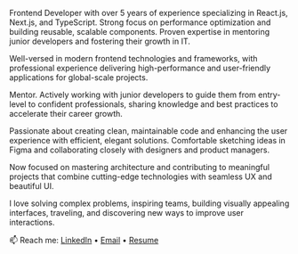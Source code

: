 Frontend Developer with over 5 years of experience specializing in React.js, Next.js, and TypeScript. Strong focus on performance optimization and building reusable, scalable components. Proven expertise in mentoring junior developers and fostering their growth in IT.

Well-versed in modern frontend technologies and frameworks, with professional experience delivering high-performance and user-friendly applications for global-scale projects.

Mentor. Actively working with junior developers to guide them from entry-level to confident professionals, sharing knowledge and best practices to accelerate their career growth.

Passionate about creating clean, maintainable code and enhancing the user experience with efficient, elegant solutions. Comfortable sketching ideas in Figma and collaborating closely with designers and product managers.

Now focused on mastering architecture and contributing to meaningful projects that combine cutting-edge technologies with seamless UX and beautiful UI.

I love solving complex problems, inspiring teams, building visually appealing interfaces, traveling, and discovering new ways to improve user interactions.

📫 Reach me: [LinkedIn](https://www.linkedin.com/in/vladislav-peryazev/) • [Email](mailto:vladperyazev14@gmail.com) • [Resume](https://www.youtube.com/watch?v=dQw4w9WgXcQ)
